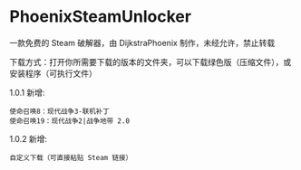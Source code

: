 # PhoenixSteamUnlocker

一款免费的 Steam 破解器，由 DijkstraPhoenix 制作，未经允许，禁止转载

下载方式：打开你所需要下载的版本的文件夹，可以下载绿色版（压缩文件），或安装程序（可执行文件）

1.0.1 新增:

```
使命召唤8：现代战争3-联机补丁
使命召唤19：现代战争2|战争地带 2.0
```

1.0.2 新增:

```
自定义下载（可直接粘贴 Steam 链接）
```
